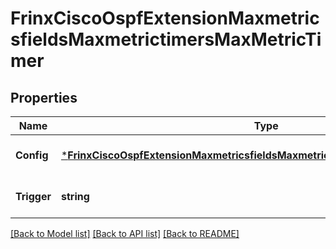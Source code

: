 # FrinxCiscoOspfExtensionMaxmetricsfieldsMaxmetrictimersMaxMetricTimer

## Properties
Name | Type | Description | Notes
------------ | ------------- | ------------- | -------------
**Config** | [***FrinxCiscoOspfExtensionMaxmetricsfieldsMaxmetrictimersMaxmetrictimerConfig**](frinx.cisco.ospf.extension.maxmetricsfields.maxmetrictimers.maxmetrictimer.Config.md) | Optional.empty REF:Optional.empty | [optional] [default to null]
**Trigger** | **string** | Optional.empty REF:Optional.empty | [optional] [default to null]

[[Back to Model list]](../README.md#documentation-for-models) [[Back to API list]](../README.md#documentation-for-api-endpoints) [[Back to README]](../README.md)


